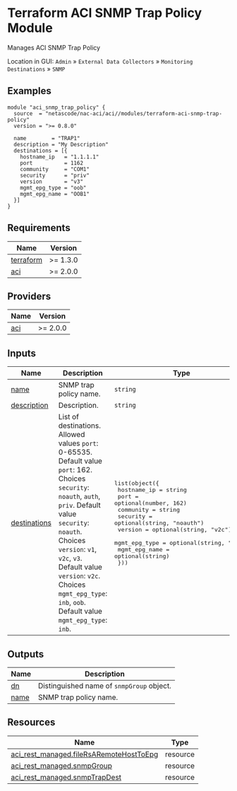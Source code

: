 <!-- BEGIN_TF_DOCS -->
# Terraform ACI SNMP Trap Policy Module

Manages ACI SNMP Trap Policy

Location in GUI:
`Admin` » `External Data Collectors` » `Monitoring Destinations` » `SNMP`

## Examples

```hcl
module "aci_snmp_trap_policy" {
  source  = "netascode/nac-aci/aci//modules/terraform-aci-snmp-trap-policy"
  version = ">= 0.8.0"

  name        = "TRAP1"
  description = "My Description"
  destinations = [{
    hostname_ip   = "1.1.1.1"
    port          = 1162
    community     = "COM1"
    security      = "priv"
    version       = "v3"
    mgmt_epg_type = "oob"
    mgmt_epg_name = "OOB1"
  }]
}
```

## Requirements

| Name | Version |
|------|---------|
| <a name="requirement_terraform"></a> [terraform](#requirement\_terraform) | >= 1.3.0 |
| <a name="requirement_aci"></a> [aci](#requirement\_aci) | >= 2.0.0 |

## Providers

| Name | Version |
|------|---------|
| <a name="provider_aci"></a> [aci](#provider\_aci) | >= 2.0.0 |

## Inputs

| Name | Description | Type | Default | Required |
|------|-------------|------|---------|:--------:|
| <a name="input_name"></a> [name](#input\_name) | SNMP trap policy name. | `string` | n/a | yes |
| <a name="input_description"></a> [description](#input\_description) | Description. | `string` | `""` | no |
| <a name="input_destinations"></a> [destinations](#input\_destinations) | List of destinations. Allowed values `port`: 0-65535. Default value `port`: 162. Choices `security`: `noauth`, `auth`, `priv`. Default value `security`: `noauth`. Choices `version`: `v1`, `v2c`, `v3`. Default value `version`: `v2c`. Choices `mgmt_epg_type`: `inb`, `oob`. Default value `mgmt_epg_type`: `inb`. | <pre>list(object({<br/>    hostname_ip   = string<br/>    port          = optional(number, 162)<br/>    community     = string<br/>    security      = optional(string, "noauth")<br/>    version       = optional(string, "v2c")<br/>    mgmt_epg_type = optional(string, "inb")<br/>    mgmt_epg_name = optional(string)<br/>  }))</pre> | `[]` | no |

## Outputs

| Name | Description |
|------|-------------|
| <a name="output_dn"></a> [dn](#output\_dn) | Distinguished name of `snmpGroup` object. |
| <a name="output_name"></a> [name](#output\_name) | SNMP trap policy name. |

## Resources

| Name | Type |
|------|------|
| [aci_rest_managed.fileRsARemoteHostToEpg](https://registry.terraform.io/providers/CiscoDevNet/aci/latest/docs/resources/rest_managed) | resource |
| [aci_rest_managed.snmpGroup](https://registry.terraform.io/providers/CiscoDevNet/aci/latest/docs/resources/rest_managed) | resource |
| [aci_rest_managed.snmpTrapDest](https://registry.terraform.io/providers/CiscoDevNet/aci/latest/docs/resources/rest_managed) | resource |
<!-- END_TF_DOCS -->